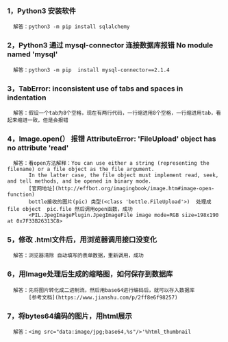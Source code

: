 ### 1，Python3 安装软件
      解答：python3 -m pip install sqlalchemy
### 2，Python3 通过 mysql-connector 连接数据库报错 No module named 'mysql'
      解答：python3 -m pip  install mysql-connector==2.1.4
### 3，TabError: inconsistent use of tabs and spaces in indentation
      解答：假设一个tab为8个空格，现在有两行代码，一行缩进用8个空格，一行缩进用tab，看起来缩进一致，但是会报错
### 4，Image.open(） 报错   AttributeError: 'FileUpload' object has no attribute 'read'
      解答：看open方法解释：You can use either a string (representing the filename) or a file object as the file argument. 
           In the latter case, the file object must implement read, seek, and tell methods, and be opened in binary mode.
           [官网地址](http://effbot.org/imagingbook/image.htm#image-open-function)
           bottle接收的图片(pic) 类型(<class 'bottle.FileUpload'>)  处理成file object  pic.file 然后调用open函数，成功
           <PIL.JpegImagePlugin.JpegImageFile image mode=RGB size=198x190 at 0x7F33B26313C8>
### 5，修改 .html文件后，用浏览器调用接口没变化
      解答：浏览器清除 自动填写的表单数据，重新调用，成功
### 6，用Image处理后生成的缩略图，如何保存到数据库
      解答：先将图片转化成二进制流，然后用base64进行编码后，就可以存入数据库
           [参考文档](https://www.jianshu.com/p/2ff8e6f98257)
### 7，将bytes64编码的图片，用html展示
      解答：<img src="data:image/jpg;base64,%s"/>'%html_thumbnail
